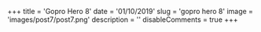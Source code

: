 +++ 
title = 'Gopro Hero 8'
date = '01/10/2019'
slug = 'gopro hero 8' 
image = 'images/post7/post7.png' 
description = '' 
disableComments = true
+++

